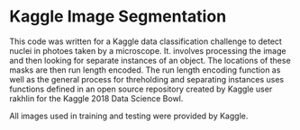 # Kaggle Image Segmentation

This code was written for a Kaggle data classification challenge to detect nuclei in photoes taken by a microscope. It. involves processing the image and then looking for separate instances of an object. The locations of these masks are then run length encoded. The run length encoding function as well as the general process for threholding and separating instances uses functions defined in an open source repository created by Kaggle user rakhlin for the Kaggle 2018 Data Science Bowl.

All images used in training and testing were provided by Kaggle.
